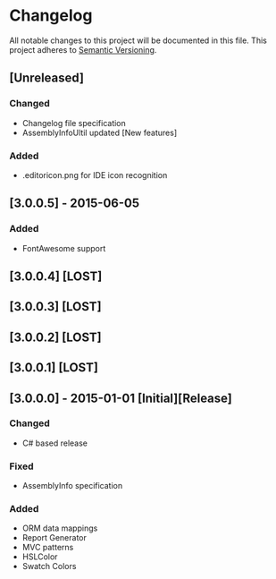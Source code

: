 # Changelog
All notable changes to this project will be documented in this file.
This project adheres to [Semantic Versioning](http://semver.org/).

## [Unreleased]
### Changed
- Changelog file specification
- AssemblyInfoUltil updated [New features]

### Added
- .editoricon.png for IDE icon recognition

## [3.0.0.5] - 2015-06-05
### Added
- FontAwesome support

## [3.0.0.4] [LOST]

## [3.0.0.3] [LOST]

## [3.0.0.2] [LOST]

## [3.0.0.1] [LOST]

## [3.0.0.0] - 2015-01-01 [Initial][Release]
### Changed
- C# based release

### Fixed
- AssemblyInfo specification

### Added
- ORM data mappings
- Report Generator
- MVC patterns
- HSLColor 
- Swatch Colors